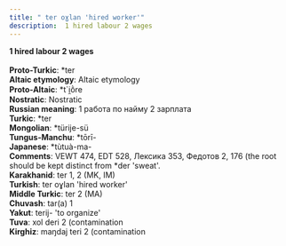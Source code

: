 ```yaml
---
title: " ter oɣlan 'hired worker'"
description:  1 hired labour 2 wages
---
```

<p data-pagefind-weight="0.5">
<strong> 1 hired labour 2 wages</strong><br><br>
<strong>Proto-Turkic</strong>:  *ter<br>
<strong>Altaic etymology</strong>:  Altaic etymology<br>
<strong> Proto-Altaic</strong>:  *t`i̯ṑre<br>
<strong>Nostratic</strong>:  Nostratic<br>
<strong>Russian meaning</strong>:  1 работа по найму 2 зарплата<br>
<strong>Turkic</strong>:  *ter<br>
<strong>Mongolian</strong>:  *türije-sü<br>
<strong>Tungus-Manchu</strong>:  *tōrī-<br>
<strong>Japanese</strong>:  *tùtuà-ma-<br>
<strong>Comments</strong>:  VEWT 474, EDT 528, Лексика 353, Федотов 2, 176 (the root should be kept distinct from *der 'sweat'.<br>
<strong>Karakhanid</strong>:  ter 1, 2 (MK, IM)<br>
<strong>Turkish</strong>:  ter oɣlan 'hired worker'<br>
<strong>Middle Turkic</strong>:  ter 2 (MA)<br>
<strong>Chuvash</strong>:  tar(a) 1<br>
<strong>Yakut</strong>:  terij- 'to organize'<br>
<strong>Tuva</strong>:  xol deri 2 (contamination<br>
<strong>Kirghiz</strong>:  maŋdaj teri 2 (contamination<br>

</p>
